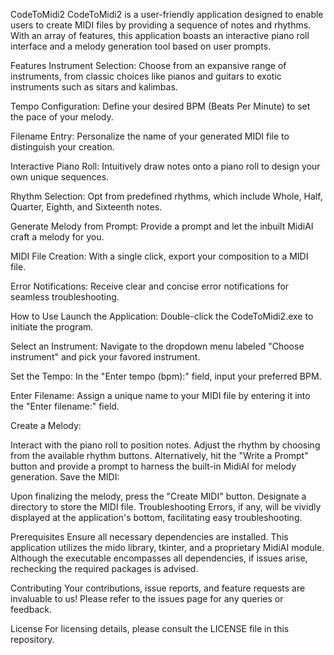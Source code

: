 
CodeToMidi2
CodeToMidi2 is a user-friendly application designed to enable users to create MIDI files by providing a sequence of notes and rhythms. With an array of features, this application boasts an interactive piano roll interface and a melody generation tool based on user prompts.

Features
Instrument Selection: Choose from an expansive range of instruments, from classic choices like pianos and guitars to exotic instruments such as sitars and kalimbas.

Tempo Configuration: Define your desired BPM (Beats Per Minute) to set the pace of your melody.

Filename Entry: Personalize the name of your generated MIDI file to distinguish your creation.

Interactive Piano Roll: Intuitively draw notes onto a piano roll to design your own unique sequences.

Rhythm Selection: Opt from predefined rhythms, which include Whole, Half, Quarter, Eighth, and Sixteenth notes.

Generate Melody from Prompt: Provide a prompt and let the inbuilt MidiAI craft a melody for you.

MIDI File Creation: With a single click, export your composition to a MIDI file.

Error Notifications: Receive clear and concise error notifications for seamless troubleshooting.

How to Use
Launch the Application: Double-click the CodeToMidi2.exe to initiate the program.

Select an Instrument: Navigate to the dropdown menu labeled "Choose instrument" and pick your favored instrument.

Set the Tempo: In the "Enter tempo (bpm):" field, input your preferred BPM.

Enter Filename: Assign a unique name to your MIDI file by entering it into the "Enter filename:" field.

Create a Melody:

Interact with the piano roll to position notes.
Adjust the rhythm by choosing from the available rhythm buttons.
Alternatively, hit the "Write a Prompt" button and provide a prompt to harness the built-in MidiAI for melody generation.
Save the MIDI:

Upon finalizing the melody, press the "Create MIDI" button.
Designate a directory to store the MIDI file.
Troubleshooting
Errors, if any, will be vividly displayed at the application's bottom, facilitating easy troubleshooting.

Prerequisites
Ensure all necessary dependencies are installed. This application utilizes the mido library, tkinter, and a proprietary MidiAI module. Although the executable encompasses all dependencies, if issues arise, rechecking the required packages is advised.

Contributing
Your contributions, issue reports, and feature requests are invaluable to us! Please refer to the issues page for any queries or feedback.

License
For licensing details, please consult the LICENSE file in this repository.
